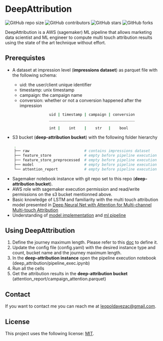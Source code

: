 # DeepAttribution

![GitHub repo size](https://img.shields.io/github/repo-size/leopoldavezac/DeepAttribution)
![GitHub contributors](https://img.shields.io/github/contributors/leopoldavezac/DeepAttribution)
![GitHub stars](https://img.shields.io/github/stars/leopoldavezac/DeepAttribution?style=social)
![GitHub forks](https://img.shields.io/github/forks/leopoldavezac/DeepAttribution?style=social)

DeepAttribution is a AWS (sagemaker) ML pipeline that allows marketing data scientist and ML engineer to compute multi touch attribution results using the state of the art technique without effort.

## Prerequistes

* A dataset at impression level (**impressions dataset**) as parquet file with the following schema:

    * uid: the user/client unique identifier
    * timestamp: unix timestamp
    * campaign: the campaign name
    * conversion: whether or not a conversion happened after the impression

```bash
                    uid | timestamp | campaign | conversion 
                    _______________________________________

                    int |    int    |    str   |    bool 
```

* S3 bucket (**deep-attribution bucket**) with the following folder hierarchy

```bash
    .
    ├── raw                         # contains impressions dataset
    ├── feature_store               # empty before pipeline execution
    ├── feature_store_preprocessed  # empty before pipeline execution
    ├── model                       # empty before pipeline execution
    └── attention_report            # empty before pipeline execution

```

* Sagemaker notebook instance with git repo set to this repo (**deep-attribution bucket**).
* AWS role with sagemaker execution permission and read/write permissions on the s3 bucket mentionned above.
* Basic knowledge of LSTM and familiarity with the multi touch attribution model presented in [Deep Neural Net with Attention for Multi-channel
Multi-touch Attribution](https://arxiv.org/pdf/1809.02230.pdf)
* Understanding of [model implementation](./docs/model_implementation.md) and [ml pipeline](./docs/ml_pipeline.md)


## Using DeepAttribution

1. Define the journey maximum length. Please refer to this [doc](./docs/defining_journey_max_length.md) to define it.
2. Update the config file (config.yaml) with the desired instance type and count, bucket name and the journey maximum length.
3. In the **deep-attribution instance** open the pipeline execution notebook (deep_attribution/pipeline_exec.ipynb)
4. Run all the cells 
5. Get the attribution results in the **deep-attribution bucket** (attention_report/campaign_attention.parquet)

## Contact

If you want to contact me you can reach me at <leopoldavezac@gmail.com>.

## License

This project uses the following license: [MIT](./LICENSE).





